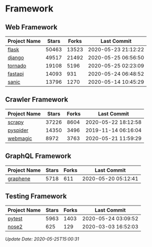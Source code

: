 # Framework

## Web Framework

| Project Name | Stars | Forks | Last Commit |
| ------------ | ----- | ----- | ----------- |
| [flask](https://github.com/pallets/flask) | 50463 | 13523 | 2020-05-23 21:12:22 |
| [django](https://github.com/django/django) | 49517 | 21492 | 2020-05-25 06:56:50 |
| [tornado](https://github.com/tornadoweb/tornado) | 19108 | 5196 | 2020-05-25 02:23:09 |
| [fastapi](https://github.com/tiangolo/fastapi) | 14093 | 931 | 2020-05-24 06:48:52 |
| [sanic](https://github.com/huge-success/sanic) | 13796 | 1270 | 2020-05-14 10:45:29 |

## Crawler Framework

| Project Name | Stars | Forks | Last Commit |
| ------------ | ----- | ----- | ----------- |
| [scrapy](https://github.com/scrapy/scrapy) | 37226 | 8604 | 2020-05-22 18:12:58 |
| [pyspider](https://github.com/binux/pyspider) | 14350 | 3496 | 2019-11-14 06:16:04 |
| [webmagic](https://github.com/code4craft/webmagic) | 8972 | 3763 | 2020-05-21 11:59:29 |

## GraphQL Framework

| Project Name | Stars | Forks | Last Commit |
| ------------ | ----- | ----- | ----------- |
| [graphene](https://github.com/graphql-python/graphene) | 5718 | 611 | 2020-05-20 05:12:41 |

## Testing Framework

| Project Name | Stars | Forks | Last Commit |
| ------------ | ----- | ----- | ----------- |
| [pytest](https://github.com/pytest-dev/pytest) | 5963 | 1403 | 2020-05-24 03:09:52 |
| [nose2](https://github.com/nose-devs/nose2) | 625 | 129 | 2020-03-03 16:52:03 |

*Update Date: 2020-05-25T15:00:31*